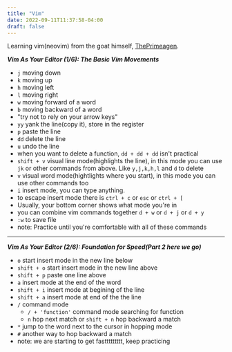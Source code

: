 ```yaml
---
title: "Vim"
date: 2022-09-11T11:37:58-04:00
draft: false
---
```


Learning vim(neovim) from the goat himself, [ThePrimeagen](https://www.youtube.com/playlist?list=PLm323Lc7iSW_wuxqmKx_xxNtJC_hJbQ7R).

***Vim As Your Editor (1/6): The Basic Vim Movements*** 
- `j` moving down 
- `k` moving up
- `h` moving left 
- `l` moving right 
- `w` moving forward of a word 
- `b` moving backward of a word 
- "try not to rely on your arrow keys" 
- `yy` yank the line(copy it), store in the register 
- `p` paste the line 
- `dd` delete the line 
- `u` undo the line 
- when you want to delete a function, `dd + dd + dd` isn't practical 
- `shift + v` visual line mode(highlights the line), in this mode you can use `jk` or other commands from above. Like `y,j,k,h,l` and `d` to delete 
- `v` visual word mode(hightlights where you start), in this mode you can use other commands too 
- `i` insert mode, you can type anything. 
- to escape insert mode there is `ctrl + c` or `esc` or `ctrl + [` 
- Usually, your bottom corner shows what mode you're in 
- you can combine vim commands together `d + w` or `d + j` or `d + y` 
- `:w` to save file 
- note: Practice until you're comfortable with all of these commands
---
***Vim As Your Editor (2/6): Foundation for Speed(Part 2 here we go)***
- `o` start insert mode in the new line below  
- `shift + o` start insert mode in the new line above
- `shift + p` paste one line above 
- `a` insert mode at the end of the word
- `shift + i` insert mode at begining of the line
- `shift + a` insert mode at end of the the line
- `/` command mode
    - `/ + 'function'` command mode searching for function
    - `n` hop next match or `shift + n` hop backward a match
- `*` jump to the word next to the cursor in hopping mode 
- `#` another way to hop backward a match
- note: we are starting to get fasttttttttt, keep practicing